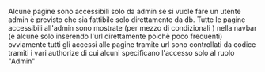 Alcune pagine sono accessibili solo da admin se si vuole fare un utente admin è previsto che sia fattibile solo direttamente da db. Tutte le pagine accessibili all'admin sono mostrate (per mezzo di condizionali ) nella navbar (e alcune solo inserendo l'url direttamente poichè poco frequenti) ovviamente tutti gli accessi alle pagine tramite url sono controllati da codice tramiti i vari authorize di cui alcuni specificano l'accesso solo al ruolo "Admin"
